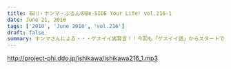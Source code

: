 ```yaml
---
title: 石川・ホンマ・ぶるんのBe-SIDE Your Life! vol.216-1
date: June 21, 2010
tags: ['2010', 'June 2010', 'vol.216']
draft: false
summary: ホンマさんによる・・・ゲスイイ男発言！！今回も「ゲスイイ話」からスタートです。NAMAE
---
```


http://project-phi.ddo.jp/ishikawa/ishikawa216_1.mp3